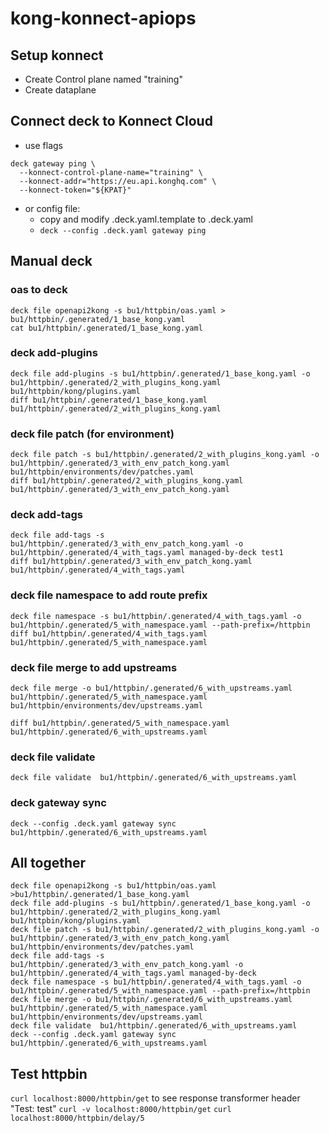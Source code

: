 # kong-konnect-apiops

## Setup konnect
* Create Control plane named "training"
* Create dataplane

## Connect deck to Konnect Cloud
* use flags
```
deck gateway ping \
  --konnect-control-plane-name="training" \
  --konnect-addr="https://eu.api.konghq.com" \
  --konnect-token="${KPAT}"
```
* or config file:
  * copy and modify .deck.yaml.template to .deck.yaml
  * `deck --config .deck.yaml gateway ping`

## Manual deck 

### oas to deck 
```
deck file openapi2kong -s bu1/httpbin/oas.yaml > bu1/httpbin/.generated/1_base_kong.yaml
cat bu1/httpbin/.generated/1_base_kong.yaml
```

### deck add-plugins

```
deck file add-plugins -s bu1/httpbin/.generated/1_base_kong.yaml -o bu1/httpbin/.generated/2_with_plugins_kong.yaml bu1/httpbin/kong/plugins.yaml
diff bu1/httpbin/.generated/1_base_kong.yaml bu1/httpbin/.generated/2_with_plugins_kong.yaml
```


### deck file patch (for environment)
```
deck file patch -s bu1/httpbin/.generated/2_with_plugins_kong.yaml -o bu1/httpbin/.generated/3_with_env_patch_kong.yaml bu1/httpbin/environments/dev/patches.yaml
diff bu1/httpbin/.generated/2_with_plugins_kong.yaml bu1/httpbin/.generated/3_with_env_patch_kong.yaml
```

### deck add-tags
```
deck file add-tags -s bu1/httpbin/.generated/3_with_env_patch_kong.yaml -o bu1/httpbin/.generated/4_with_tags.yaml managed-by-deck test1
diff bu1/httpbin/.generated/3_with_env_patch_kong.yaml bu1/httpbin/.generated/4_with_tags.yaml
```

### deck file namespace to add route prefix

```
deck file namespace -s bu1/httpbin/.generated/4_with_tags.yaml -o bu1/httpbin/.generated/5_with_namespace.yaml --path-prefix=/httpbin
diff bu1/httpbin/.generated/4_with_tags.yaml bu1/httpbin/.generated/5_with_namespace.yaml

```

### deck file merge to add upstreams
```
deck file merge -o bu1/httpbin/.generated/6_with_upstreams.yaml bu1/httpbin/.generated/5_with_namespace.yaml bu1/httpbin/environments/dev/upstreams.yaml

diff bu1/httpbin/.generated/5_with_namespace.yaml bu1/httpbin/.generated/6_with_upstreams.yaml
```

### deck file validate

```
deck file validate  bu1/httpbin/.generated/6_with_upstreams.yaml
```

### deck gateway sync

```
deck --config .deck.yaml gateway sync  bu1/httpbin/.generated/6_with_upstreams.yaml
```

## All together

```
deck file openapi2kong -s bu1/httpbin/oas.yaml >bu1/httpbin/.generated/1_base_kong.yaml
deck file add-plugins -s bu1/httpbin/.generated/1_base_kong.yaml -o bu1/httpbin/.generated/2_with_plugins_kong.yaml bu1/httpbin/kong/plugins.yaml
deck file patch -s bu1/httpbin/.generated/2_with_plugins_kong.yaml -o bu1/httpbin/.generated/3_with_env_patch_kong.yaml bu1/httpbin/environments/dev/patches.yaml
deck file add-tags -s bu1/httpbin/.generated/3_with_env_patch_kong.yaml -o bu1/httpbin/.generated/4_with_tags.yaml managed-by-deck
deck file namespace -s bu1/httpbin/.generated/4_with_tags.yaml -o bu1/httpbin/.generated/5_with_namespace.yaml --path-prefix=/httpbin
deck file merge -o bu1/httpbin/.generated/6_with_upstreams.yaml bu1/httpbin/.generated/5_with_namespace.yaml bu1/httpbin/environments/dev/upstreams.yaml
deck file validate  bu1/httpbin/.generated/6_with_upstreams.yaml
deck --config .deck.yaml gateway sync  bu1/httpbin/.generated/6_with_upstreams.yaml

```
## Test httpbin

`curl localhost:8000/httpbin/get`
to see response transformer header "Test: test"  `curl -v localhost:8000/httpbin/get`
`curl localhost:8000/httpbin/delay/5`
